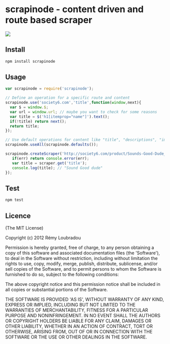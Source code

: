 # scrapinode - content driven and route based scraper

[![](https://api.travis-ci.org/lbdremy/scrapinode.png)](http://travis-ci.org/#!/lbdremy/scrapinode)

## Install

```sh
npm install scrapinode
```

## Usage

```js
var scrapinode = require('scrapinode');

// Define an operation for a specific route and content
scrapinode.use('society6.com','title',function(window,next){
  var $ = window.$;
  var url = window.url; // maybe you want to check for some reasons
  var title = $('h1[itemprop="name"]').text();
  if(!title) return next();
  return title;
});

// Use default operations for content like "title", "descriptions", "images", "videos"
scrapinode.useAll(scrapinode.defaults());

scrapinode.createScraper('http://society6.com/product/Sounds-Good-Dude_T-shirt',function(err,scraper){
   if(err) return console.error(err);
   var title = scraper.get('title');
   console.log(title); // "Sound Good dude"
});
```

## Test

```sh
npm test
```

## Licence

(The MIT License)

Copyright (c) 2012 Rémy Loubradou

Permission is hereby granted, free of charge, to any person obtaining a copy of this software and associated documentation files (the 'Software'), to deal in the Software without restriction, including without limitation the rights to use, copy, modify, merge, publish, distribute, sublicense, and/or sell copies of the Software, and to permit persons to whom the Software is furnished to do so, subject to the following conditions:

The above copyright notice and this permission notice shall be included in all copies or substantial portions of the Software.

THE SOFTWARE IS PROVIDED 'AS IS', WITHOUT WARRANTY OF ANY KIND, EXPRESS OR IMPLIED, INCLUDING BUT NOT LIMITED TO THE WARRANTIES OF MERCHANTABILITY, FITNESS FOR A PARTICULAR PURPOSE AND NONINFRINGEMENT. IN NO EVENT SHALL THE AUTHORS OR COPYRIGHT HOLDERS BE LIABLE FOR ANY CLAIM, DAMAGES OR OTHER LIABILITY, WHETHER IN AN ACTION OF CONTRACT, TORT OR OTHERWISE, ARISING FROM, OUT OF OR IN CONNECTION WITH THE SOFTWARE OR THE USE OR OTHER DEALINGS IN THE SOFTWARE.
